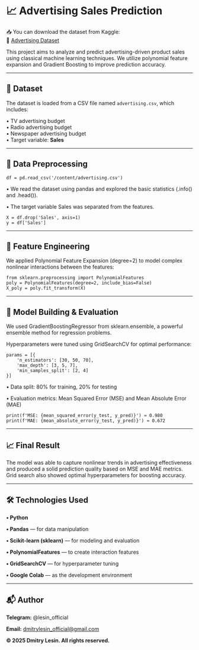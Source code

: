 # 📈 Advertising Sales Prediction

📥 You can download the dataset from Kaggle:  
🔗 [Advertising Dataset](https://www.kagglehttps://www.kaggle.com/datasets/ashydv/advertising-dataset)

This project aims to analyze and predict advertising-driven product sales using classical machine learning techniques. We utilize polynomial feature expansion and Gradient Boosting to improve prediction accuracy.

---

## 📂 Dataset  
The dataset is loaded from a CSV file named `advertising.csv`, which includes:

• TV advertising budget  
• Radio advertising budget  
• Newspaper advertising budget  
• Target variable: **Sales**

---

## 🧹 Data Preprocessing

```df = pd.read_csv('/content/advertising.csv')```

• We read the dataset using pandas and explored the basic statistics (.info() and .head()).

• The target variable Sales was separated from the features.

```
X = df.drop('Sales', axis=1)
y = df['Sales']
```

---

## 🏐 Feature Engineering

We applied Polynomial Feature Expansion (degree=2) to model complex nonlinear interactions between the features:

```
from sklearn.preprocessing import PolynomialFeatures
poly = PolynomialFeatures(degree=2, include_bias=False)
X_poly = poly.fit_transform(X)
```

---

## 🧐 Model Building & Evaluation

We used GradientBoostingRegressor from sklearn.ensemble, a powerful ensemble method for regression problems.

Hyperparameters were tuned using GridSearchCV for optimal performance:

```
params = [{
    'n_estimators': [30, 50, 70],
    'max_depth': [3, 5, 7],
    'min_samples_split': [2, 4]
}]
```

• Data split: 80% for training, 20% for testing

• Evaluation metrics: Mean Squared Error (MSE) and Mean Absolute Error (MAE)

```
print(f'MSE: {mean_squared_error(y_test, y_pred)}') ≈ 0.980
print(f'MAE: {mean_absolute_error(y_test, y_pred)}') ≈ 0.672
```

---

## 📈 Final Result

The model was able to capture nonlinear trends in advertising effectiveness and produced a solid prediction quality based on MSE and MAE metrics. Grid search also showed optimal hyperparameters for boosting accuracy.

---

## 🛠 Technologies Used

**• Python**

**• Pandas** — for data manipulation

**• Scikit-learn (sklearn)** — for modeling and evaluation

**• PolynomialFeatures** — to create interaction features

**• GridSearchCV** — for hyperparameter tuning

**• Google Colab** — as the development environment

---

## 📬 Author

**Telegram:** @lesin_official

**Email:** dmitrylesin_official@gmail.com

**© 2025 Dmitry Lesin. All rights reserved.**
